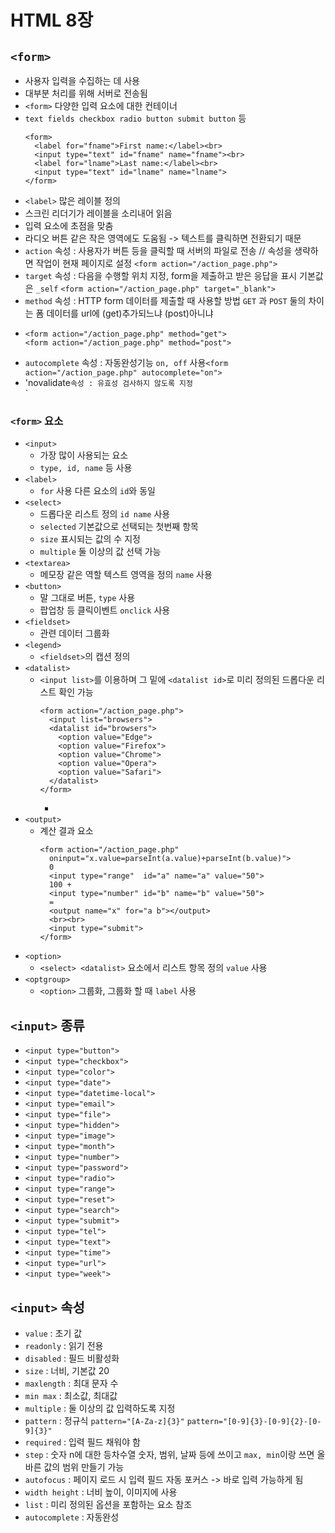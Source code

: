 # HTML 8장
## `<form>`
- 사용자 입력을 수집하는 데 사용
- 대부분 처리를 위해 서버로 전송됨
- `<form>` 다양한 입력 요소에 대한 컨테이너
- `text fields checkbox radio button submit button` 등
  ```
  <form>
    <label for="fname">First name:</label><br>
    <input type="text" id="fname" name="fname"><br>
    <label for="lname">Last name:</label><br>
    <input type="text" id="lname" name="lname">
  </form>
  ```
- `<label>` 많은 레이블 정의
- 스크린 리더기가 레이블을 소리내어 읽음
- 입력 요소에 초점을 맞춤
- 라디오 버튼 같은 작은 영역에도 도움됨 -> 텍스트를 클릭하면 전환되기 때문
- `action` 속성 : 사용자가 버튼 등을 클릭할 때 서버의 파일로 전송 // 속성을 생략하면 작업이 현재 페이지로 설정 `<form action="/action_page.php">`
- `target` 속성 : 다음을 수행할 위치 지정, form을 제출하고 받은 응답을 표시 기본값은 `_self` `<form action="/action_page.php" target="_blank">`
- `method` 속성 : HTTP form 데이터를 제출할 때 사용할 방법 `GET` 과 `POST` 둘의 차이는 폼 데이터를 url에 (get)추가되느냐 (post)아니냐
- ```
  <form action="/action_page.php" method="get">
  <form action="/action_page.php" method="post">
  ```
- `autocomplete` 속성 : 자동완성기능 `on, off` 사용`<form action="/action_page.php" autocomplete="on">`
- 'novalidate` 속성 : 유효성 검사하지 않도록 지정 `<form action="/action_page.php" novalidate>`
### `<form>` 요소
- `<input>`
  + 가장 많이 사용되는 요소
  + `type, id, name` 등 사용
- `<label>`
  + `for` 사용 다른 요소의 `id`와 동일
- `<select>`
  + 드롭다운 리스트 정의 `id name` 사용
  + `selected` 기본값으로 선택되는 첫번째 항목
  + `size` 표시되는 값의 수 지정
  + `multiple` 둘 이상의 값 선택 가능
- `<textarea>`
  + 메모장 같은 역할 텍스트 영역을 정의 `name` 사용
- `<button>`
  + 말 그대로 버튼, `type` 사용
  + 팝업창 등 클릭이벤트 `onclick` 사용
- `<fieldset>`
  + 관련 데이터 그룹화
- `<legend>`
  + `<fieldset>`의 캡션 정의
- `<datalist>`
  + `<input list>`를 이용하며 그 밑에 `<datalist id>`로 미리 정의된 드롭다운 리스트 확인 가능
    ```
    <form action="/action_page.php">
      <input list="browsers">
      <datalist id="browsers">
        <option value="Edge">
        <option value="Firefox">
        <option value="Chrome">
        <option value="Opera">
        <option value="Safari">
      </datalist>
    </form>
    ```
    +
- `<output>`
  + 계산 결과 요소
    ```
    <form action="/action_page.php"
      oninput="x.value=parseInt(a.value)+parseInt(b.value)">
      0
      <input type="range"  id="a" name="a" value="50">
      100 +
      <input type="number" id="b" name="b" value="50">
      =
      <output name="x" for="a b"></output>
      <br><br>
      <input type="submit">
    </form>
    ```
- `<option>`
  + `<select> <datalist>` 요소에서 리스트 항목 정의 `value` 사용
- `<optgroup>`
  + `<option>` 그룹화, 그룹화 할 때 `label` 사용
 
## `<input>` 종류
- `<input type="button">`
- `<input type="checkbox">`
- `<input type="color">`
- `<input type="date">`
- `<input type="datetime-local">`
- `<input type="email">`
- `<input type="file">`
- `<input type="hidden">`
- `<input type="image">`
- `<input type="month">`
- `<input type="number">`
- `<input type="password">`
- `<input type="radio">`
- `<input type="range">`
- `<input type="reset">`
- `<input type="search">`
- `<input type="submit">`
- `<input type="tel">`
- `<input type="text">`
- `<input type="time">`
- `<input type="url">`
- `<input type="week">`

## `<input>` 속성
- `value` : 초기 값
- `readonly` : 읽기 전용
- `disabled` : 필드 비활성화
- `size` : 너비, 기본값 20
- `maxlength` : 최대 문자 수
- `min max` : 최소값, 최대값
- `multiple` : 둘 이상의 값 입력하도록 지정
- `pattern` : 정규식 `pattern="[A-Za-z]{3}"` `pattern="[0-9]{3}-[0-9]{2}-[0-9]{3}"`
- `required` : 입력 필드 채워야 함
- `step` : 숫자 n에 대한 등차수열 숫자, 범위, 날짜 등에 쓰이고 `max, min`이랑 쓰면 올바른 값의 범위 만들기 가능
- `autofocus` : 페이지 로드 시 입력 필드 자동 포커스 -> 바로 입력 가능하게 됨
- `width height` : 너비 높이, 이미지에 사용
- `list` : 미리 정의된 옵션을 포함하는 요소 참조
- `autocomplete` : 자동완성
